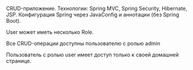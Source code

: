 CRUD-приложение. Технологии: Spring MVC, Spring Security, Hibernate, JSP.
Конфигурация Spring через JavaConfig и аннотации (без Spring Boot).

User может иметь несколько Role.

Все CRUD-операции доступны пользователю с ролью admin

Пользователь с ролью user имеет доступ только к своей домашней странице.
